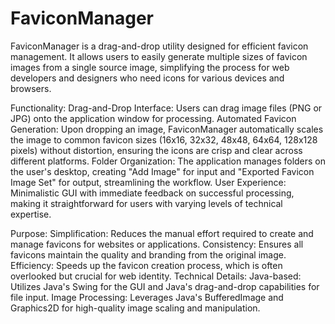 # FaviconManager
FaviconManager is a drag-and-drop utility designed for efficient favicon management. It allows users to easily generate multiple sizes of favicon images from a single source image, simplifying the process for web developers and designers who need icons for various devices and browsers.

Functionality:
Drag-and-Drop Interface: Users can drag image files (PNG or JPG) onto the application window for processing.
Automated Favicon Generation: Upon dropping an image, FaviconManager automatically scales the image to common favicon sizes (16x16, 32x32, 48x48, 64x64, 128x128 pixels) without distortion, ensuring the icons are crisp and clear across different platforms.
Folder Organization: The application manages folders on the user's desktop, creating "Add Image" for input and "Exported Favicon Image Set" for output, streamlining the workflow.
User Experience: Minimalistic GUI with immediate feedback on successful processing, making it straightforward for users with varying levels of technical expertise.

Purpose:
Simplification: Reduces the manual effort required to create and manage favicons for websites or applications.
Consistency: Ensures all favicons maintain the quality and branding from the original image.
Efficiency: Speeds up the favicon creation process, which is often overlooked but crucial for web identity.
Technical Details:
Java-based: Utilizes Java's Swing for the GUI and Java's drag-and-drop capabilities for file input.
Image Processing: Leverages Java's BufferedImage and Graphics2D for high-quality image scaling and manipulation.
